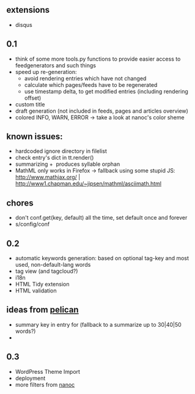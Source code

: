 extensions
------------

- disqus

0.1
-------

- think of some more tools.py functions to provide easier access to feedgenerators and
  such things
- speed up re-generation:
    - avoid rendering entries which have not changed
    - calculate which pages/feeds have to be regenerated
    - use timestamp delta, to get modified entries (including rendering offset)
- custom title
- draft generation (not included in feeds, pages and articles overview)
- colored INFO, WARN, ERROR -> take a look at nanoc's color sheme

## known issues:

- hardcoded ignore directory in filelist
- check entry's dict in tt.render()
- summarizing + &shy; produces syllable orphan
- MathML only works in Firefox -> fallback using some stupid JS:
    http://www.mathjax.org/ | http://www1.chapman.edu/~jipsen/mathml/asciimath.html

## chores

- don't conf.get(key, default) all the time, set default once and forever
- s/config/conf

0.2
-------

- automatic keywords generation: <meta content="tags" name="keywords">
  based on optional tag-key and most used, non-default-lang words
- tag view (and tagcloud?)
- i18n
- HTML Tidy extension
- HTML validation

## ideas from [pelican](http://docs.notmyidea.org/alexis/pelican/)

- summary key in entry for <meta content="summary" name="description">
  (fallback to a summarize up to 30|40|50 words?)
- 

0.3
-------

- WordPress Theme Import
- deployment
- more filters from [nanoc](http://nanoc.stoneship.org/)